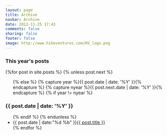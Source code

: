 ```yaml
---
layout: page
title: Archive
navbar: Archive
date: 2012-11-25 17:43
comments: false
sharing: false
footer: false
image: http://www.hikeventures.com/HV_logo.png
---
```

<section id="archive">
  <h3>This year's posts</h3>
  {%for post in site.posts %}
    {% unless post.next %}
      <ul class="this">
    {% else %}
      {% capture year %}{{ post.date | date: '%Y' }}{% endcapture %}
      {% capture nyear %}{{ post.next.date | date: '%Y' }}{% endcapture %}
      {% if year != nyear %}
        </ul>
        <h3>{{ post.date | date: '%Y' }}</h3>
        <ul class="past">
      {% endif %}
    {% endunless %}
      <li><time>{{ post.date | date:"%d %b" }}</time><a href="{{ post.url }}">{{ post.title }}</a></li>
  {% endfor %}
  </ul>
</section>

